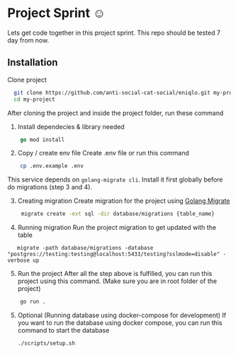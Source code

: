 # Project Sprint ☺

Lets get code together in this project sprint.
This repo should be tested 7 day from now.

## Installation

Clone project

```bash
  git clone https://github.com/anti-social-cat-social/eniqlo.git my-project
  cd my-project
```

After cloning the project and inside the project folder, run these command

1. Install dependecies & library needed

```go
    go mod install
```

2. Copy / create env file
   Create .env file or run this command

```bash
    cp .env.example .env
```

This service depends on `golang-migrate cli`. Install it first globally before do migrations (step 3 and 4).

3. Creating migration
    Create migration for the project using [Golang Migrate](https://github.com/golang-migrate/migrate)
    
    ```bash
     migrate create -ext sql -dir database/migrations {table_name}
    ```

4. Running migration
   Run the project migration to get updated with the table

```
   migrate -path database/migrations -database "postgres://testing:testing@localhost:5433/testing?sslmode=disable" -verbose up
```

5. Run the project
   After all the step above is fulfilled, you can run this project using this command.
   (Make sure you are in root folder of the project)

```bash
    go run .
```

5. Optional (Running database using docker-compose for development)
    If you want to run the database using docker compose, you can run this command to start the database
    
    ```bash
    ./scripts/setup.sh
    ```